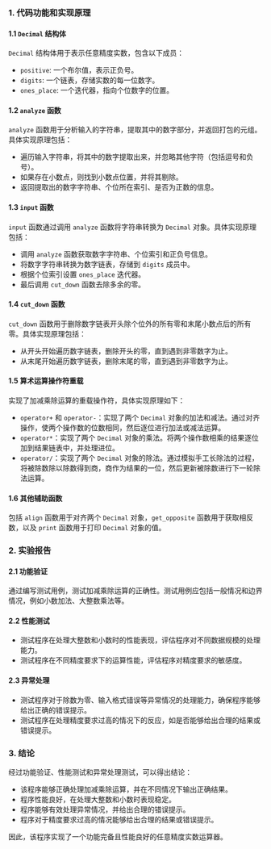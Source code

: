 ### 1. 代码功能和实现原理

#### 1.1 `Decimal` 结构体

`Decimal` 结构体用于表示任意精度实数，包含以下成员：
- `positive`: 一个布尔值，表示正负号。
- `digits`: 一个链表，存储实数的每一位数字。
- `ones_place`: 一个迭代器，指向个位数字的位置。

#### 1.2 `analyze` 函数

`analyze` 函数用于分析输入的字符串，提取其中的数字部分，并返回打包的元组。具体实现原理包括：
- 遍历输入字符串，将其中的数字提取出来，并忽略其他字符（包括逗号和负号）。
- 如果存在小数点，则找到小数点位置，并将其剔除。
- 返回提取出的数字字符串、个位所在索引、是否为正数的信息。

#### 1.3 `input` 函数

`input` 函数通过调用 `analyze` 函数将字符串转换为 `Decimal` 对象。具体实现原理包括：
- 调用 `analyze` 函数获取数字字符串、个位索引和正负号信息。
- 将数字字符串转换为数字链表，存储到 `digits` 成员中。
- 根据个位索引设置 `ones_place` 迭代器。
- 最后调用 `cut_down` 函数去除多余的零。

#### 1.4 `cut_down` 函数

`cut_down` 函数用于删除数字链表开头除个位外的所有零和末尾小数点后的所有零。具体实现原理包括：
- 从开头开始遍历数字链表，删除开头的零，直到遇到非零数字为止。
- 从末尾开始遍历数字链表，删除末尾的零，直到遇到非零数字为止。

#### 1.5 算术运算操作符重载

实现了加减乘除运算的重载操作符，具体实现原理如下：
- `operator+` 和 `operator-`：实现了两个 `Decimal` 对象的加法和减法。通过对齐操作，使两个操作数的位数相同，然后逐位进行加法或减法运算。
- `operator*`：实现了两个 `Decimal` 对象的乘法。将两个操作数相乘的结果逐位加到结果链表中，并处理进位。
- `operator/`：实现了两个 `Decimal` 对象的除法。通过模拟手工长除法的过程，将被除数除以除数得到商，商作为结果的一位，然后更新被除数进行下一轮除法运算。

#### 1.6 其他辅助函数

包括 `align` 函数用于对齐两个 `Decimal` 对象，`get_opposite` 函数用于获取相反数，以及 `print` 函数用于打印 `Decimal` 对象的值。

### 2. 实验报告

#### 2.1 功能验证

通过编写测试用例，测试加减乘除运算的正确性。测试用例应包括一般情况和边界情况，例如小数加法、大整数乘法等。

#### 2.2 性能测试

- 测试程序在处理大整数和小数时的性能表现，评估程序对不同数据规模的处理能力。
- 测试程序在不同精度要求下的运算性能，评估程序对精度要求的敏感度。

#### 2.3 异常处理

- 测试程序对于除数为零、输入格式错误等异常情况的处理能力，确保程序能够给出正确的错误提示。
- 测试程序在处理精度要求过高的情况下的反应，如是否能够给出合理的结果或错误提示。

### 3. 结论

经过功能验证、性能测试和异常处理测试，可以得出结论：
- 该程序能够正确处理加减乘除运算，并在不同情况下输出正确结果。
- 程序性能良好，在处理大整数和小数时表现稳定。
- 程序能够有效处理异常情况，并给出合理的错误提示。
- 程序对于精度要求过高的情况能够给出合理的结果或错误提示。

因此，该程序实现了一个功能完备且性能良好的任意精度实数运算器。